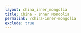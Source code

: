 ```yaml
---
layout: china_inner_mongolia
title: China - Inner Mongolia
permalink: /china-inner-mongolia
exclude: true
---
```

